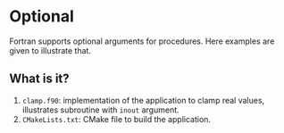 # Optional

Fortran supports optional arguments for procedures. Here examples are given to
illustrate that.

## What is it?

1. `clamp.f90`: implementation of the application to clamp
   real values, illustrates subroutine with `inout`
   argument.
1. `CMakeLists.txt`: CMake file to build the application.
